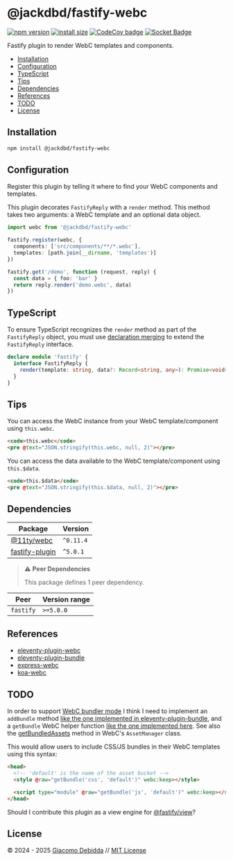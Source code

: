 # @jackdbd/fastify-webc

[![npm version](https://badge.fury.io/js/@jackdbd%2Ffastify-webc.svg)](https://badge.fury.io/js/@jackdbd%2Ffastify-webc)
[![install size](https://packagephobia.com/badge?p=@jackdbd/fastify-webc)](https://packagephobia.com/result?p=@jackdbd/fastify-webc)
[![CodeCov badge](https://codecov.io/gh/jackdbd/rapido/graph/badge.svg?token=BpFF8tmBYS)](https://app.codecov.io/gh/jackdbd/rapido?flags%5B0%5D=fastify-webc)
[![Socket Badge](https://socket.dev/api/badge/npm/package/@jackdbd/fastify-webc)](https://socket.dev/npm/package/@jackdbd/fastify-webc)

Fastify plugin to render WebC templates and components.

- [Installation](#installation)
- [Configuration](#configuration)
- [TypeScript](#typescript)
- [Tips](#tips)
- [Dependencies](#dependencies)
- [References](#references)
- [TODO](#todo)
- [License](#license)

## Installation

```sh
npm install @jackdbd/fastify-webc
```

## Configuration

Register this plugin by telling it where to find your WebC components and templates.

This plugin decorates `FastifyReply` with a `render` method. This method takes two arguments: a WebC template and an optional data object.

```ts
import webc from '@jackdbd/fastify-webc'

fastify.register(webc, {
  components: ['src/components/**/*.webc'],
  templates: [path.join(__dirname, 'templates')]
})

fastify.get('/demo', function (request, reply) {
  const data = { foo: 'bar' }
  return reply.render('demo.webc', data)
})
```

## TypeScript

To ensure TypeScript recognizes the `render` method as part of the `FastifyReply` object, you must use [declaration merging](https://www.typescriptlang.org/docs/handbook/declaration-merging.html) to extend the `FastifyReply` interface.

```ts
declare module 'fastify' {
  interface FastifyReply {
    render(template: string, data?: Record<string, any>): Promise<void>
  }
}
```

## Tips

You can access the WebC instance from your WebC template/component using `this.webc`.

```html
<code>this.webc</code>
<pre @text="JSON.stringify(this.webc, null, 2)"></pre>
```

You can access the data available to the WebC template/component using `this.$data`.

```html
<code>this.$data</code>
<pre @text="JSON.stringify(this.$data, null, 2)"></pre>
```

## Dependencies

| Package | Version |
|---|---|
| [@11ty/webc](https://www.npmjs.com/package/@11ty/webc) | `^0.11.4` |
| [fastify-plugin](https://www.npmjs.com/package/fastify-plugin) | `^5.0.1` |

> ⚠️ **Peer Dependencies**
>
> This package defines 1 peer dependency.

| Peer | Version range |
|---|---|
| `fastify` | `>=5.0.0` |

## References

- [eleventy-plugin-webc](https://github.com/11ty/eleventy-plugin-webc/)
- [eleventy-plugin-bundle](https://github.com/11ty/eleventy-plugin-bundle/)
- [express-webc](https://github.com/NickColley/express-webc)
- [koa-webc](https://github.com/sombriks/koa-webc/)

## TODO

In order to support [WebC bundler mode](https://www.11ty.dev/docs/languages/webc/#css-and-js-bundler-mode) I think I need to implement an `addBundle` method [like the one implemented in eleventy-plugin-bundle](https://github.com/11ty/eleventy-plugin-bundle/blob/f4b2ecf2d12e5b246eb69de12b83ac7e30003642/src/eleventy.bundleManagers.js#L16), and a `getBundle` WebC helper function [like the one implemented here](https://github.com/11ty/eleventy-plugin-bundle/blob/f4b2ecf2d12e5b246eb69de12b83ac7e30003642/src/eleventy.shortcodes.js#L27). See also the [getBundledAssets](https://github.com/11ty/webc/blob/a2f548c23490929aa8c9cd25159549eba3e869c7/src/assetManager.js#L29) method in WebC's `AssetManager` class.

This would allow users to include CSS/JS bundles in their WebC templates using this syntax:

```html
<head>
  <!-- 'default' is the name of the asset bucket -->
  <style @raw="getBundle('css', 'default')" webc:keep></style>

  <script type="module" @raw="getBundle('js', 'default')" webc:keep></script>
</head>
```

Should I contribute this plugin as a view engine for [@fastify/view](https://github.com/fastify/point-of-view/)?

## License

&copy; 2024 - 2025 [Giacomo Debidda](https://www.giacomodebidda.com/) // [MIT License](https://spdx.org/licenses/MIT.html)
